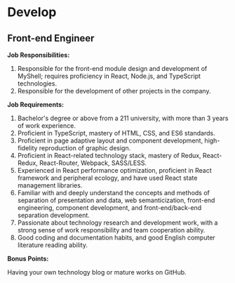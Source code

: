 # Develop

## Front-end Engineer

**Job Responsibilities:**

1. Responsible for the front-end module design and development of MyShell; requires proficiency in React, Node.js, and TypeScript technologies.
2. Responsible for the development of other projects in the company.

**Job Requirements:**

1. Bachelor's degree or above from a 211 university, with more than 3 years of work experience.
2. Proficient in TypeScript, mastery of HTML, CSS, and ES6 standards.
3. Proficient in page adaptive layout and component development, high-fidelity reproduction of graphic design.
4. Proficient in React-related technology stack, mastery of Redux, React-Redux, React-Router, Webpack, SASS/LESS.
5. Experienced in React performance optimization, proficient in React framework and peripheral ecology, and have used React state management libraries.
6. Familiar with and deeply understand the concepts and methods of separation of presentation and data, web semanticization, front-end engineering, component development, and front-end/back-end separation development.
7. Passionate about technology research and development work, with a strong sense of work responsibility and team cooperation ability.
8. Good coding and documentation habits, and good English computer literature reading ability.

**Bonus Points:**

Having your own technology blog or mature works on GitHub.